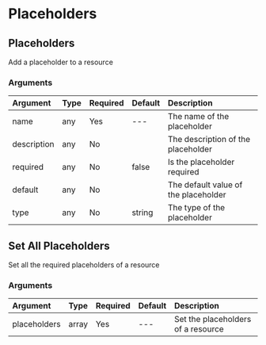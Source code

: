# Placeholders

## Placeholders

Add a placeholder to a resource

### Arguments

| Argument | Type | Required | Default | Description |
| :--- | :--- | :--- | :--- | :--- |
| name | any | Yes | --- | The name of the placeholder |
| description | any | No |  | The description of the placeholder |
| required | any | No | false | Is the placeholder required |
| default | any | No |  | The default value of the placeholder |
| type | any | No | string | The type of the placeholder |

## Set All Placeholders

Set all the required placeholders of a resource

### Arguments

| Argument | Type | Required | Default | Description |
| :--- | :--- | :--- | :--- | :--- |
| placeholders | array | Yes | --- | Set the placeholders of a resource |

